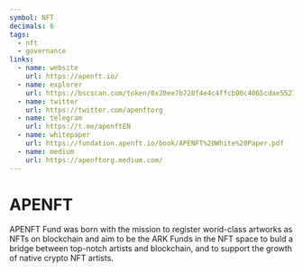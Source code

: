 ```yaml
---
symbol: NFT
decimals: 6
tags:
  - nft
  - governance
links:
  - name: website
    url: https://apenft.io/
  - name: explorer
    url: https://bscscan.com/token/0x20ee7b720f4e4c4ffcb00c4065cdae55271aecca
  - name: twitter
    url: https://twitter.com/apenftorg
  - name: telegram
    url: https://t.me/apenftEN
  - name: whitepaper
    url: https://fundation.apenft.io/book/APENFT%20White%20Paper.pdf
  - name: medium
    url: https://apenftorg.medium.com/
---
```


# APENFT

APENFT Fund was born with the mission to register worid-class artworks as NFTs on blockchain and aim to be the ARK Funds in the NFT space to buld a bridge between top-notch artists and blockchain, and to support the growth of native crypto NFT artists.
